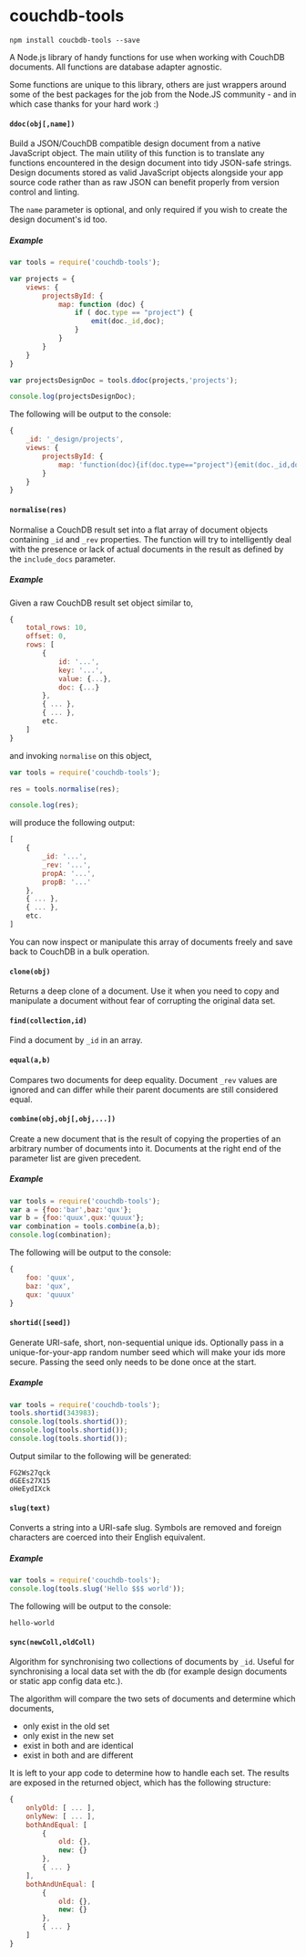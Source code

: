 # couchdb-tools

`npm install coucbdb-tools --save`

A Node.js library of handy functions for use when working with CouchDB documents. All functions are database adapter agnostic.

Some functions are unique to this library, others are just wrappers around some of the best packages for the job from the Node.JS community - and in which case thanks for your hard work :)

#### `ddoc(obj[,name])`

Build a JSON/CouchDB compatible design document from a native JavaScript object. The main utility of this function is to translate any functions encountered in the design document into tidy JSON-safe strings. Design documents stored as valid JavaScript objects alongside your app source code rather than as raw JSON can benefit properly from version control and linting.

The `name` parameter is optional, and only required if you wish to create the design document's id too.

##### Example

```javascript
var tools = require('couchdb-tools');

var projects = {
    views: {
        projectsById: {
            map: function (doc) {
                if ( doc.type == "project") {
                    emit(doc._id,doc);
                }
            }
        }
    }
}

var projectsDesignDoc = tools.ddoc(projects,'projects');

console.log(projectsDesignDoc);
```

The following will be output to the console:

```javascript
{
    _id: '_design/projects',
    views: {
        projectsById: {
            map: 'function(doc){if(doc.type=="project"){emit(doc._id,doc)}}'
        }
    }
}

```

#### `normalise(res)`

Normalise a CouchDB result set into a flat array of document objects containing `_id` and `_rev` properties. The function will try to intelligently deal with the presence or lack of actual documents in the result as defined by the `include_docs` parameter.

##### Example

Given a raw CouchDB result set object similar to,

```javascript
{
    total_rows: 10,
    offset: 0,
    rows: [
        {
            id: '...',
            key: '...',
            value: {...},
            doc: {...}
        },
        { ... },
        { ... },
        etc.
    ]
}
```

and invoking `normalise` on this object,

```javascript
var tools = require('couchdb-tools');

res = tools.normalise(res);

console.log(res);
```

will produce the following output:

```javascript
[
    {
        _id: '...',
        _rev: '...',
        propA: '...',
        propB: '...'
    },
    { ... },
    { ... },
    etc.
]
```

You can now inspect or manipulate this array of documents freely and save back to CouchDB in a bulk operation.

#### `clone(obj)`

Returns a deep clone of a document. Use it when you need to copy and manipulate a document without fear of corrupting the original data set.

#### `find(collection,id)`

Find a document by `_id` in an array.

#### `equal(a,b)`

Compares two documents for deep equality. Document `_rev` values are ignored and can differ while their parent documents are still considered equal.

#### `combine(obj,obj[,obj,...])`

Create a new document that is the result of copying the properties of an arbitrary number of documents into it. Documents at the right end of the parameter list are given precedent.

##### Example

```javascript
var tools = require('couchdb-tools');
var a = {foo:'bar',baz:'qux'};
var b = {foo:'quux',qux:'quuux'};
var combination = tools.combine(a,b);
console.log(combination);
```

The following will be output to the console:

```javascript
{
    foo: 'quux',
    baz: 'qux',
    qux: 'quuux'
}
```

#### `shortid([seed])`

Generate URI-safe, short, non-sequential unique ids. Optionally pass in a unique-for-your-app random number seed which will make your ids more secure. Passing the seed only needs to be done once at the start.

##### Example

```javascript
var tools = require('couchdb-tools');
tools.shortid(343983);
console.log(tools.shortid());
console.log(tools.shortid());
console.log(tools.shortid());
```

Output similar to the following will be generated:

```
FG2Ws27qck
dGEEs27X15
oHeEydIXck
```

#### `slug(text)`

Converts a string into a URI-safe slug. Symbols are removed and foreign characters are coerced into their English equivalent.

##### Example

```javascript
var tools = require('couchdb-tools');
console.log(tools.slug('Hello $$$ world'));
```

The following will be output to the console:

```
hello-world
```

#### `sync(newColl,oldColl)`

Algorithm for synchronising two collections of documents by `_id`. Useful for synchronising a local data set with the db (for example design documents or static app config data etc.).

The algorithm will compare the two sets of documents and determine which documents,

- only exist in the old set
- only exist in the new set
- exist in both and are identical
- exist in both and are different

It is left to your app code to determine how to handle each set. The results are exposed in the returned object, which has the following structure:

```javascript
{
    onlyOld: [ ... ],
    onlyNew: [ ... ],
    bothAndEqual: [
        {
            old: {},
            new: {}
        },
        { ... }
    ],
    bothAndUnEqual: [
        {
            old: {},
            new: {}
        },
        { ... }
    ]
}
```
